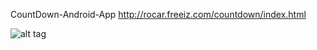 CountDown-Android-App
http://rocar.freeiz.com/countdown/index.html

![alt tag](http://danboth.netau.net/img/countdown21.jpg)
